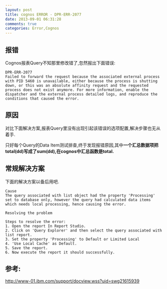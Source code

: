 ```yaml
---
layout: post
title: cognos ERROR - DPR-ERR-2077
date: 2013-09-01 06:31:28
comments: true
categories: Error,Cognos
---
```

## 报错

Cognos报表Query不知那里修改错了,忽然报出下面错误:

    DPR-ERR-2077
    Failed to forward the request because the associated external process with PID 5460 is unavailable, either because the process is shutting down, or this was an absolute affinity request and the requested process does not exist anymore. For more information, enable the dispatcher and the external process detailed logs, and reproduce the conditions that caused the error.

## 原因

  对比下面解决方案,报表Query里没有出现引起该错误的选项配置,解决步骤也无从着手.
  
  只好每个Query的Data Item测试排查,终于发现报错原因,其中**一个汇总数据项把total(dd)写成了sum(dd),在cognos中汇总函数是total.**
  

## 常规解决方案

  下面的解决方案以备后用吧.

    Cause
    The query associated with list object had the property 'Processing' set to database only, however the query had calculated data items which needs local processing, hence causing the error.
    
    Resolving the problem
    
    Steps to resolve the error:
    1. Open the report In Report Studio.
    2. Click on 'Query Explorer' and then select the query associated with list report.
    3. Set the property 'Processing' to Default or Limited Local
    4. 'Use Local Cache' as Default.
    5. Save the report.
    6. Now execute the report it should successfully.

## 参考:

http://www-01.ibm.com/support/docview.wss?uid=swg21615939
